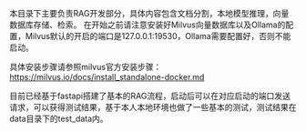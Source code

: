 本目录下主要负责RAG开发部分，具体内容包含文档分割，本地模型推理，向量数据库存储、检索。
在开始之前请注意安装好Milvus向量数据库以及Ollama的配置，Milvus默认的开启的端口是127.0.0.1:19530，Ollama需要配置好，否则不能启动。

具体安装步骤请参照milvus官方安装步骤：https://milvus.io/docs/install_standalone-docker.md

目前已经基于fastapi搭建了基本的RAG流程，启动后可以在对应启动的端口发送请求，可以获得测试结果，基于本人本地环境也做了一些基本的测试，测试结果在data目录下的test_data内。
